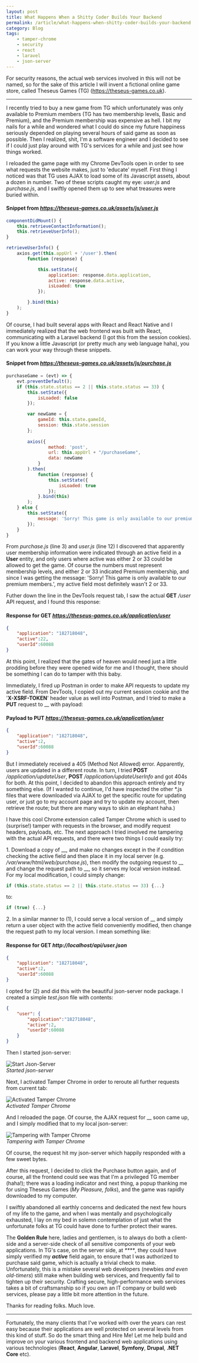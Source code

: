 ```yaml
---
layout: post
title: What Happens When a Shitty Coder Builds Your Backend
permalink: /article/what-happens-when-shitty-coder-builds-your-backend
category: Blog
tags:
    - tamper-chrome
    - security
    - react
    - laravel
    - json-server
---
```


For security reasons, the actual web services involved in this will not be named, so for the sake of this article I will invent a fictional online game store, called Theseus Games (TG) (https://theseus-games.co.uk).

* * *

I recently tried to buy a new game from TG which unfortunately was only available to Premium members (TG has two membership levels, Basic and Premium), and the Premium membership was expensive as hell. I bit my nails for a while and wondered what I could do since my future happiness seriously depended on playing several hours of said game as soon as possible. Then I realized, shit, I'm a software engineer and I decided to see if I could just play around with TG's services for a while and just see how things worked.

I reloaded the game page with my Chrome DevTools open in order to see what requests the website makes, just to 'educate' myself. First thing I noticed was that TG uses AJAX to load some of its Javascript assets, about a dozen in number. Two of these scripts caught my eye: _user.js_ and _purchase.js_, and I swiftly opened them up to see what treasures were buried within.

#### Snippet from _https://theseus-games.co.uk/assets/js/user.js_
    
```javascript
componentDidMount() {
    this.retrieveContactInformation();
    this.retrieveUserInfo();
}

retrieveUserInfo() {
    axios.get(this.appUrl + '/user').then(
        function (response) {

            this.setState({
                application: response.data.application,
                active: response.data.active,
                isLoaded: true
            });

        }.bind(this)
    );
}
```    

Of course, I had built several apps with React and React Native and I immediately realized that the web frontend was built with React, communicating with a Laravel backend (I got this from the session cookies). If you know a little Javascript (or pretty much any web language haha), you can work your way through these snippets.

#### Snippet from _https://theseus-games.co.uk/assets/js/purchase.js_
    
```javascript
purchaseGame = (evt) => {
    evt.preventDefault();
    if (this.state.status == 2 || this.state.status == 33) {
        this.setState({
            isLoaded: false
        });

        var newGame = {
            gameId: this.state.gameId,
            session: this.state.session
        };
        
        axios({
                method: 'post',
                url: this.appUrl + "/purchaseGame",
                data: newGame
            }
        ).then(
            function (response) {
                this.setState({
                    isLoaded: true
                });
            }.bind(this)
        );
    } else {
        this.setState({
            message: 'Sorry! This game is only available to our premium members.'
        });
    }
}
```    

From _purchase.js_ (line 3) and _user.js_ (line 12) I discovered that apparently user membership information were indicated through an active field in a **User** entity, and only users where active was either 2 or 33 could be allowed to get the game. Of course the numbers must represent membership levels, and either 2 or 33 indicated Premium membership, and since I was getting the message: 'Sorry! This game is only available to our premium members.', my active field most definitely wasn't 2 or 33.

Futher down the line in the DevTools request tab, I saw the actual **GET** _/user_ API request, and I found this response:

#### Response for GET _https://theseus-games.co.uk/application/user_
 
```json
{
    "application": "182718048",
    "active":22,
    "userId":60088
}
```    

At this point, I realized that the gates of heaven would need just a little prodding before they were opened wide for me and I thought, there should be something I can do to tamper with this baby.

Immediately, I fired up Postman in order to make API requests to update my active field. From DevTools, I copied out my current session cookie and the '**X-XSRF-TOKEN**' header value as well into Postman, and I tried to make a **PUT** request to __ with payload:

#### Payload to PUT _https://theseus-games.co.uk/application/user_
    
```json
{
    "application": "182718048",
    "active":2,
    "userId":60088
}
```

But I immediately received a 405 (Method Not Allowed) error. Apparently, users are updated in a different route. In turn, I tried **POST** _/application/updateUser_, **POST** _/application/updateUserInfo_ and got 404s for both. At this point, I decided to abandon this approach entirely and try something else. (If I wanted to continue, I'd have inspected the other *.js files that were downloaded via AJAX to get the specific route for updating user, or just go to my account page and try to update my account, then retrieve the route; but there are many ways to skin an elephant haha.)

I have this cool Chrome extension called Tamper Chrome which is used to (surprise!) tamper with requests in the browser, and modify request headers, payloads, etc. The next approach I tried involved me tampering with the actual API requests, and there were two things I could easily try:

1\. Download a copy of __, and make no changes except in the if condition checking the active field and then place it in my local server (e.g. _/var/www/html/web/purchase.js_), then modify the outgoing request to __ and change the request path to __, so it serves my local version instead.  
For my local modification, I could simply change:
    
```javascript
if (this.state.status == 2 || this.state.status == 33) {...}
```
to:
    
```javascript
if (true) {...}
```

2\. In a similar manner to (1), I could serve a local version of __ and simply return a user object with the active field conveniently modified, then change the request path to my local version. I mean something like:

#### Response for GET _http://localhost/api/user.json_
    
```json
{
    "application": "182718048",
    "active":2,
    "userId":60088
}
```    

I opted for (2) and did this with the beautiful json-server node package. I created a simple _test.json_ file with contents:` `
    
```json
{
    "user": {
        "application":"182718048",
        "active":2,
        "userId":60088
    }
}
```    

Then I started json-server:

![Start Json-Server][1]  
_Started json-server_

  
Next, I activated Tamper Chrome in order to reroute all further requests from current tab:

![Activated Tamper Chrome][2]  
_Activated Tamper Chrome_

  
And I reloaded the page. Of course, the AJAX request for __ soon came up, and  I simply modified that to my local json-server:

![Tampering with Tamper Chrome][3]  
_Tampering with Tamper Chrome_

  
Of course, the request hit my json-server which happily responded with a few sweet bytes.

After this request, I decided to click the Purchase button again, and of course, all the frontend could see was that I'm a privileged TG member (haha!); there was a loading indicator and next thing, a popup thanking me for using Theseus Games (_My Pleasure, folks_), and the game was rapidly downloaded to my computer.

I swiftly abandoned all earthly concerns and dedicated the next few hours of my life to the game, and when I was mentally and psychologically exhausted, I lay on my bed in solemn contemplation of just what the unfortunate folks at TG could have done to further protect their wares.

The **Golden Rule** here, ladies and gentlemen, is to always do both a client-side and a server-side check of all sensitive components of your web applications. In TG's case, on the server side, at _****_, they could have simply verified my _**active**_ field again, to ensure that I was authorized to purchase said game, which is actually a trivial check to make. Unfortunately, this is a mistake several web developers (newbies _and even old-timers_) still make when building web services, and frequently fail to tighten up their security. Crafting secure, high-performance web services takes a bit of craftsmanship so if you own an IT company or build web services, please pay a little bit more attention in the future.

Thanks for reading folks. Much love.

* * *

Fortunately, the many clients that I've worked with over the years can rest easy because their applications are well protected on several levels from this kind of stuff. So do the smart thing and Hire Me! Let me help build and improve on your various frontend and backend web applications using various technologies (**React**, **Angular**, **Laravel**, **Symfony**, **Drupal**, **.NET Core** etc).

[1]: /assets/img/Screenshot%20from%202018-07-27%2018-53-33.png
[2]: /assets/img/Screenshot%20from%202018-07-27%2018-56-36.png
[3]: /assets/img/Screenshot%20from%202018-07-27%2018-58-32.png
